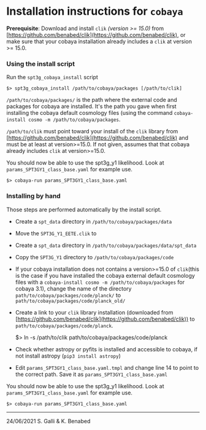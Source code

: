 # Installation instructions for `cobaya`

**Prerequisite**:
Download and install `clik` _(version >= 15.0)_ from [https://github.com/benabed/clik](https://github.com/benabed/clik), or make sure that your cobaya installation already includes a `clik` at version >= 15.0.

### Using the install script
Run the `spt3g_cobaya_install` script 
	
	$> spt3g_cobaya_install /path/to/cobaya/packages [/path/to/clik]

`/path/to/cobaya/packages/` is the path where the external code and packages for cobaya are installed. It's the path you gave when first installing the cobaya default cosmology files (using the command `cobaya-install cosmo -m /path/to/cobaya/packages`.
	
`/path/to/clik` must point toward your install of the `clik` library from [https://github.com/benabed/clik](https://github.com/benabed/clik) and must be at least at version>=15.0. If not given, assumes that that cobaya already includes `clik` at version>=15.0.


You should now be able to use the spt3g_y1 likelihood. Look at `params_SPT3GY1_class_base.yaml` for example use.

	$> cobaya-run params_SPT3GY1_class_base.yaml

### Installing by hand
Those steps are performed automatically by the install script.

- Create a `spt_data` directory in `/path/to/cobaya/packages/data`
- Move the `SPT3G_Y1_EETE.clik` to 
- Create a `spt_data` directory in `/path/to/cobaya/packages/data/spt_data`
- Copy the `SPT3G_Y1` directory to `/path/to/cobaya/packages/code`
- If your cobaya installation does not contains a version>=15.0 of `clik`(this is the case if you have installed the cobaya external default cosmology files with a `cobaya-install cosmo -m /path/to/cobaya/packages` for cobaya 3.1), change the name of the directory `path/to/cobaya/packages/code/planck/` to  `path/to/cobaya/packages/code/planck_old/` 
- Create a link to your `clik` library installation (downloaded from [https://github.com/benabed/clik](https://github.com/benabed/clik)) to `path/to/cobaya/packages/code/planck`.

	$> ln -s /path/to/clik path/to/cobaya/packages/code/planck
	
- Check whether astropy or pyfits is installed and accessible to cobaya, if not install astropy (`pip3 install astropy`)

- Edit `params_SPT3GY1_class_base.yaml.tmpl` and  change line 14 to point to the correct path. Save it as `params_SPT3GY1_class_base.yaml`

You should now be able to use the spt3g_y1 likelihood. Look at `params_SPT3GY1_class_base.yaml` for example use.

	$> cobaya-run params_SPT3GY1_class_base.yaml

----------
24/06/2021
S. Galli & K. Benabed 

